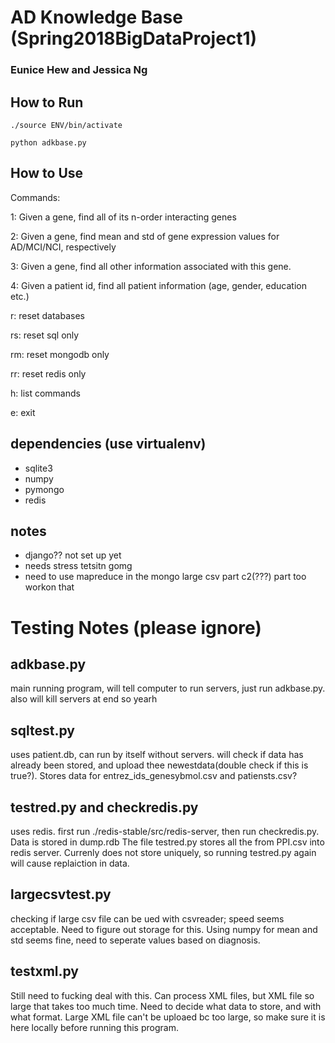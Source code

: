 # AD Knowledge Base (Spring2018BigDataProject1)
### Eunice Hew and Jessica Ng

## How to Run

`./source ENV/bin/activate`

`python adkbase.py`

## How to Use

Commands: 

1: Given a gene, find all of its n-order interacting genes

2: Given a gene, find mean and std of gene expression values for AD/MCI/NCI, respectively

3: Given a gene, find all other information associated with this gene.

4: Given a patient id, find all patient information (age, gender, education etc.)

r: reset databases

   rs: reset sql only

   rm: reset mongodb only

   rr: reset redis only 

h: list commands

e: exit


## dependencies (use virtualenv) 
- sqlite3
- numpy
- pymongo
- redis

## notes
- django?? not set up yet
- needs stress tetsitn gomg 
- need to use mapreduce in the mongo large csv part c2(???) part too workon that


# Testing Notes (please ignore)

## adkbase.py

main running program, will tell computer to run servers, just run adkbase.py. also will kill servers at end so yearh

## sqltest.py

uses patient.db, can run by itself without servers. will check if data has already been stored, and upload thee newestdata(double check if this is true?). Stores data for entrez_ids_genesybmol.csv and patiensts.csv?


## testred.py and checkredis.py

uses redis. first run ./redis-stable/src/redis-server, then run checkredis.py. Data is stored in dump.rdb The file testred.py stores all the from PPI.csv into redis server. Currenly does not store uniquely, so running testred.py again will cause replaiction in data. 


## largecsvtest.py

checking if large csv file can be ued with csvreader; speed seems acceptable. Need to figure out storage for this. Using numpy for mean and std seems fine, need to seperate values based on diagnosis. 


## testxml.py

Still need to fucking deal with this. Can process XML files, but XML file so large that takes too much time. Need to decide what data to store, and with what format. Large XML file can't be uploaed bc too large, so make sure it is here locally before running this program. 